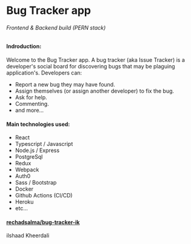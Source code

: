# Bug Tracker app

###### Frontend & Backend build (PERN stack)

#### Indroduction:

Welcome to the Bug Tracker app.
A bug tracker (aka Issue Tracker) is a developer's social board for discovering bugs that may be plaguing application's.
Developers can:

- Report a new bug they may have found.
- Assign themselves (or assign another developer) to fix the bug.
- Ask for help.
- Commenting.
- and more...

#### Main technologies used:

- React
- Typescript / Javascript
- Node.js / Express
- PostgreSql
- Redux
- Webpack
- Auth0
- Sass / Bootstrap
- Docker
- Github Actions (CI/CD)
- Heroku
- etc...

#### [rechadsalma/bug-tracker-ik](https://github.com/RechadSalma/bug-tracker-ik)

ilshaad Kheerdali
